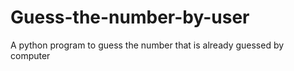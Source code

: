 # Guess-the-number-by-user
A python program to guess the number that is already guessed by computer
